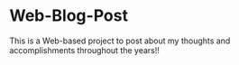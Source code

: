 # Web-Blog-Post

This is a Web-based project to post about my thoughts and accomplishments throughout the years!!
